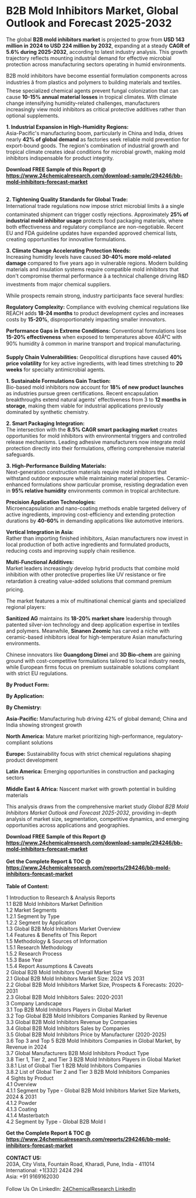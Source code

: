 <h1>B2B Mold Inhibitors Market, Global Outlook and Forecast 2025-2032</h1><p>The global <strong>B2B mold inhibitors market</strong> is projected to grow from <strong>USD 143 million in 2024 to USD 224 million by 2032</strong>, expanding at a steady <strong>CAGR of 5.6% during 2025-2032</strong>, according to latest industry analysis. This growth trajectory reflects mounting industrial demand for effective microbial protection across manufacturing sectors operating in humid environments.</p><p>B2B mold inhibitors have become essential formulation components across industries â from plastics and polymers to building materials and textiles. These specialized chemical agents prevent fungal colonization that can cause <strong>10-15% annual material losses</strong> in tropical climates. With climate change intensifying humidity-related challenges, manufacturers increasingly view mold inhibitors as critical protective additives rather than optional supplements.</p><p><strong>1. Industrial Expansion in High-Humidity Regions:</strong><br>
Asia-Pacific's manufacturing boom, particularly in China and India, drives nearly <strong>42% of global demand</strong> as factories seek reliable mold prevention for export-bound goods. The region's combination of industrial growth and tropical climate creates ideal conditions for microbial growth, making mold inhibitors indispensable for product integrity.</p><div><b>Download FREE Sample of this Report @ 
            <a href="https://www.24chemicalresearch.com/download-sample/294246/bb-mold-inhibitors-forecast-market">
            https://www.24chemicalresearch.com/download-sample/294246/bb-mold-inhibitors-forecast-market</a></b></div><br><p><strong>2. Tightening Quality Standards for Global Trade:</strong><br>
International trade regulations now impose strict microbial limits â a single contaminated shipment can trigger costly rejections. Approximately <strong>25% of industrial mold inhibitor usage</strong> protects food packaging materials, where both effectiveness and regulatory compliance are non-negotiable. Recent EU and FDA guideline updates have expanded approved chemical lists, creating opportunities for innovative formulations.</p><p><strong>3. Climate Change Accelerating Protection Needs:</strong><br>
Increasing humidity levels have caused <strong>30-40% more mold-related damage</strong> compared to five years ago in vulnerable regions. Modern building materials and insulation systems require compatible mold inhibitors that don't compromise thermal performance â a technical challenge driving R&amp;D investments from major chemical suppliers.</p><p>While prospects remain strong, industry participants face several hurdles:</p><p><strong>Regulatory Complexity:</strong> Compliance with evolving chemical regulations like REACH adds <strong>18-24 months</strong> to product development cycles and increases costs by <strong>15-20%</strong>, disproportionately impacting smaller innovators.</p><p><strong>Performance Gaps in Extreme Conditions:</strong> Conventional formulations lose <strong>15-20% effectiveness</strong> when exposed to temperatures above 40Â°C with 90% humidity â common in marine transport and tropical manufacturing.</p><p><strong>Supply Chain Vulnerabilities:</strong> Geopolitical disruptions have caused <strong>40% price volatility</strong> for key active ingredients, with lead times stretching to <strong>20 weeks</strong> for specialty antimicrobial agents.</p><p><strong>1. Sustainable Formulations Gain Traction:</strong><br>
Bio-based mold inhibitors now account for <strong>18% of new product launches</strong> as industries pursue green certifications. Recent encapsulation breakthroughs extend natural agents' effectiveness from 3 to <strong>12 months in storage</strong>, making them viable for industrial applications previously dominated by synthetic chemistry.</p><p><strong>2. Smart Packaging Integration:</strong><br>
The intersection with the <strong>8.5% CAGR smart packaging market</strong> creates opportunities for mold inhibitors with environmental triggers and controlled release mechanisms. Leading adhesive manufacturers now integrate mold protection directly into their formulations, offering comprehensive material safeguards.</p><p><strong>3. High-Performance Building Materials:</strong><br>
Next-generation construction materials require mold inhibitors that withstand outdoor exposure while maintaining material properties. Ceramic-enhanced formulations show particular promise, resisting degradation even in <strong>95% relative humidity</strong> environments common in tropical architecture.</p><p><strong>Precision Application Technologies:</strong><br>
	Microencapsulation and nano-coating methods enable targeted delivery of active ingredients, improving cost-efficiency and extending protection durations by <strong>40-60%</strong> in demanding applications like automotive interiors.</p><p><strong>Vertical Integration in Asia:</strong><br>
Rather than importing finished inhibitors, Asian manufacturers now invest in local production of both active ingredients and formulated products, reducing costs and improving supply chain resilience.</p><p><strong>Multi-Functional Additives:</strong><br>
Market leaders increasingly develop hybrid products that combine mold inhibition with other protective properties like UV resistance or fire retardation â creating value-added solutions that command premium pricing.</p><p>The market features a mix of multinational chemical giants and specialized regional players:</p><p><strong>Sanitized AG</strong> maintains its <strong>18-20% market share</strong> leadership through patented silver-ion technology and deep application expertise in textiles and polymers. Meanwhile, <strong>Sinanen Zeomic</strong> has carved a niche with ceramic-based inhibitors ideal for high-temperature Asian manufacturing environments.</p><p>Chinese innovators like <strong>Guangdong Dimei</strong> and <strong>3D Bio-chem</strong> are gaining ground with cost-competitive formulations tailored to local industry needs, while European firms focus on premium sustainable solutions compliant with strict EU regulations.</p><p><strong>By Product Form:</strong></p><p><strong>By Application:</strong></p><p><strong>By Chemistry:</strong></p><p><strong>Asia-Pacific:</strong> Manufacturing hub driving 42% of global demand; China and India showing strongest growth</p><p><strong>North America:</strong> Mature market prioritizing high-performance, regulatory-compliant solutions</p><p><strong>Europe:</strong> Sustainability focus with strict chemical regulations shaping product development</p><p><strong>Latin America:</strong> Emerging opportunities in construction and packaging sectors</p><p><strong>Middle East &amp; Africa:</strong> Nascent market with growth potential in building materials</p><p>This analysis draws from the comprehensive market study <em>Global B2B Mold Inhibitors Market Outlook and Forecast 2025-2032</em>, providing in-depth analysis of market size, segmentation, competitive dynamics, and emerging opportunities across applications and geographies.</p><div><b>Download FREE Sample of this Report @ 
            <a href="https://www.24chemicalresearch.com/download-sample/294246/bb-mold-inhibitors-forecast-market">
            https://www.24chemicalresearch.com/download-sample/294246/bb-mold-inhibitors-forecast-market</a></b></div><br><div><b>Get the Complete Report & TOC @ 
            <a href="https://www.24chemicalresearch.com/reports/294246/bb-mold-inhibitors-forecast-market">
            https://www.24chemicalresearch.com/reports/294246/bb-mold-inhibitors-forecast-market</a></b></div><br>
            <b>Table of Content:</b><p>1 Introduction to Research & Analysis Reports<br />
 1.1 B2B Mold Inhibitors Market Definition<br />
 1.2 Market Segments<br />
 1.2.1 Segment by Type<br />
 1.2.2 Segment by Application<br />
 1.3 Global B2B Mold Inhibitors Market Overview<br />
 1.4 Features & Benefits of This Report<br />
 1.5 Methodology & Sources of Information<br />
 1.5.1 Research Methodology<br />
 1.5.2 Research Process<br />
 1.5.3 Base Year<br />
 1.5.4 Report Assumptions & Caveats<br />
2 Global B2B Mold Inhibitors Overall Market Size<br />
 2.1 Global B2B Mold Inhibitors Market Size: 2024 VS 2031<br />
 2.2 Global B2B Mold Inhibitors Market Size, Prospects & Forecasts: 2020-2031<br />
 2.3 Global B2B Mold Inhibitors Sales: 2020-2031<br />
3 Company Landscape<br />
 3.1 Top B2B Mold Inhibitors Players in Global Market<br />
 3.2 Top Global B2B Mold Inhibitors Companies Ranked by Revenue<br />
 3.3 Global B2B Mold Inhibitors Revenue by Companies<br />
 3.4 Global B2B Mold Inhibitors Sales by Companies<br />
 3.5 Global B2B Mold Inhibitors Price by Manufacturer (2020-2025)<br />
 3.6 Top 3 and Top 5 B2B Mold Inhibitors Companies in Global Market, by Revenue in 2024<br />
 3.7 Global Manufacturers B2B Mold Inhibitors Product Type<br />
 3.8 Tier 1, Tier 2, and Tier 3 B2B Mold Inhibitors Players in Global Market<br />
 3.8.1 List of Global Tier 1 B2B Mold Inhibitors Companies<br />
 3.8.2 List of Global Tier 2 and Tier 3 B2B Mold Inhibitors Companies<br />
4 Sights by Product<br />
 4.1 Overview<br />
 4.1.1 Segment by Type - Global B2B Mold Inhibitors Market Size Markets, 2024 & 2031<br />
 4.1.2 Powder<br />
 4.1.3 Coating<br />
 4.1.4 Masterbatch<br />
 4.2 Segment by Type - Global B2B Mold I</p><div><b>Get the Complete Report & TOC @ 
            <a href="https://www.24chemicalresearch.com/reports/294246/bb-mold-inhibitors-forecast-market">
            https://www.24chemicalresearch.com/reports/294246/bb-mold-inhibitors-forecast-market</a></b></div><br><b>CONTACT US:</b><br>
            203A, City Vista, Fountain Road, Kharadi, Pune, India - 411014<br>
            International: +1(332) 2424 294<br>
            Asia: +91 9169162030 <br><br>
            Follow Us On LinkedIn: <a href="https://www.linkedin.com/company/24chemicalresearch/">24ChemicalResearch LinkedIn</a>
